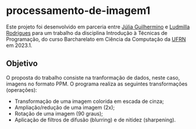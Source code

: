 # processamento-de-imagem1

Este projeto foi desenvolvido em parceria entre [Júlia Guilhermino](https://github.com/JuhGuilhermino) e [Ludmilla Rodrigues](https://github.com/Millalud) para um trabalho da disciplina Introdução à Técnicas de Programação, do curso Barcharelato em Ciência da Computação da [UFRN](https://www.ufrn.br) em 2023.1.

## Objetivo 

O proposta do trabalho consiste na tranformação de dados, neste caso, imagens no formato PPM. O programa realiza as seguintes transformações (operações):
* Transformação de uma imagem colorida em escada de cinza;
* Ampliação/redução de uma imagem (2x);
* Rotação de uma imagem (90 graus);
* Aplicação de filtros de difusão (blurring) e de nitidez (sharpening).
